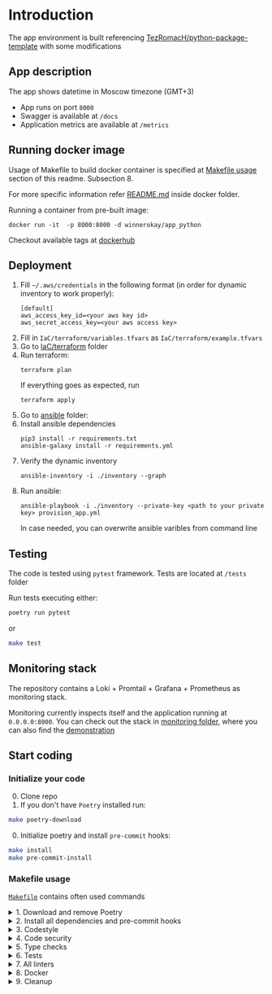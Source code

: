 # Introduction

The app environment is built
referencing [TezRomacH/python-package-template](https://github.com/TezRomacH/python-package-template)
with some modifications

## App description

The app shows datetime in Moscow timezone (GMT+3)

- App runs on port `8000`
- Swagger is available at `/docs`
- Application metrics are available at `/metrics`

## Running docker image

Usage of Makefile to build docker container is specified at [Makefile usage](https://github.com/WinnerOK/devops/tree/main#makefile-usage) section of this readme. Subsection 8.

For more specific information refer [README.md](https://github.com/WinnerOK/devops/blob/main/docker/README.md) inside docker folder.

Running a container from pre-built image:

```
docker run -it  -p 8000:8000 -d winnerokay/app_python
```

Checkout available tags at [dockerhub](https://hub.docker.com/repository/docker/winnerokay/app_python)

## Deployment

1. Fill `~/.aws/credentials` in the following format (in order for dynamic inventory to work properly):
   ```
   [default]
   aws_access_key_id=<your aws key id>
   aws_secret_access_key=<your aws access key>
   ```
1. Fill in `IaC/terraform/variables.tfvars`
   as `IaC/terraform/example.tfvars`
1. Go to [IaC/terraform](./IaC/terraform) folder
1. Run terraform:
   ```
   terraform plan
   ```
   If everything goes as expected, run
   ```
   terraform apply
   ```
1. Go to [ansible](./ansible) folder:
1. Install ansible dependencies
   ```
   pip3 install -r requirements.txt
   ansible-galaxy install -r requirements.yml
   ```
1. Verify the dynamic inventory
   ```
   ansible-inventory -i ./inventory --graph
   ```
1. Run ansible:
   ```
   ansible-playbook -i ./inventory --private-key <path to your private key> provision_app.yml
   ```
   In case needed, you can overwrite ansible varibles from command line

## Testing

The code is tested using `pytest` framework.
Tests are located at `/tests` folder

Run tests executing either:

```bash
poetry run pytest
```

or

```bash
make test
```

## Monitoring stack

The repository contains a Loki + Promtail + Grafana + Prometheus as monitoring stack.

Monitoring currently inspects itself and the application running at `0.0.0.0:8000`.
You can check out the stack in [monitoring folder](./monitoring), where you can also find the [demonstration](./monitoring/LOGGING.md)

## Start coding

### Initialize your code

0. Clone repo
1. If you don't have `Poetry` installed run:

```bash
make poetry-download
```

0. Initialize poetry and install `pre-commit` hooks:

```bash
make install
make pre-commit-install
```

### Makefile usage

[`Makefile`](https://github.com/WinnerOK/devops/blob/main/Makefile) contains often used commands

<details>
<summary>1. Download and remove Poetry</summary>
<p>   

Download and install Poetry:

```bash
make poetry-download
```

Uninstall Poetry

```bash
make poetry-remove
```

</p>
</details>

<details>
<summary>2. Install all dependencies and pre-commit hooks</summary>
<p>

Install requirements:

```bash
make install
```

Install pre-commit hooks:

```bash
make pre-commit-install
```

</p>
</details>

<details>
<summary>3. Codestyle</summary>
<p>

Automatic formatting uses `pyupgrade`, `isort` and `black`.

```bash
make format
```

Codestyle checks only, without rewriting files (uses `isort`, `black` and `darglint`):

```bash
make check-codestyle
```

</details>
<details>
<summary>4. Code security</summary>
<p>
Launch `Poetry` integrity checks, dependency vulnerability checks via `Safety`
and code analysis using `Bandit`.

```bash
make check-safety
```

</p>
</details>

<details>
<summary>5. Type checks</summary>
<p>

Run `mypy` type checker

```bash
make mypy
```

</p>
</details>

<details>
<summary>6. Tests</summary>
<p>

Run `pytest`

```bash
make test
```

</p>
</details>

<details>
<summary>7. All linters</summary>
<p>
test, codestyle checks, mypy checks and safety checks:
```bash
make lint
```
</p>
</details>

<details>
<summary>8. Docker</summary>
<p>

```bash
make docker-build
```

which is equivalent to:

```bash
make docker-build VERSION=latest
```

Remove docker image with

```bash
make docker-remove
```

Docker [readme](https://github.com/WinnerOK/devops/blob/main/docker/README.md).

</p>
</details>

<details>
<summary>9. Cleanup</summary>
<p>
Delete pycache files

```bash
make pycache-remove
```

Or to remove pycache, build and docker image run:

```bash
make clean-all
```

</p>

</details>
